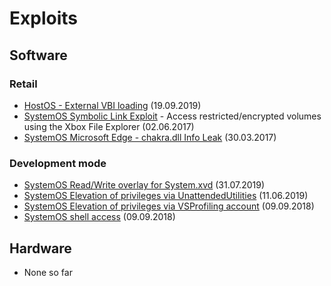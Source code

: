 # Exploits

## Software

### Retail
- [HostOS - External VBI loading](../external-vbi-loading) (19.09.2019)
- [SystemOS Symbolic Link Exploit](../file-explorer-symbolic-links) - Access restricted/encrypted volumes using the Xbox File Explorer (02.06.2017)
- [SystemOS Microsoft Edge - chakra.dll Info Leak](../ms-edge-exploit-cve-2016-7200) (30.03.2017)

### Development mode
- [SystemOS Read/Write overlay for System.xvd](../devmode-systemxvd-read-write) (31.07.2019)
- [SystemOS Elevation of privileges via UnattendedUtilities](../devmode-unattended-utilities) (11.06.2019)
- [SystemOS Elevation of privileges via VSProfiling account](../devmode-priv-escalation-vsprofiling) (09.09.2018)
- [SystemOS shell access](../setup-dev-mode#using-ssh) (09.09.2018)

## Hardware
- None so far
